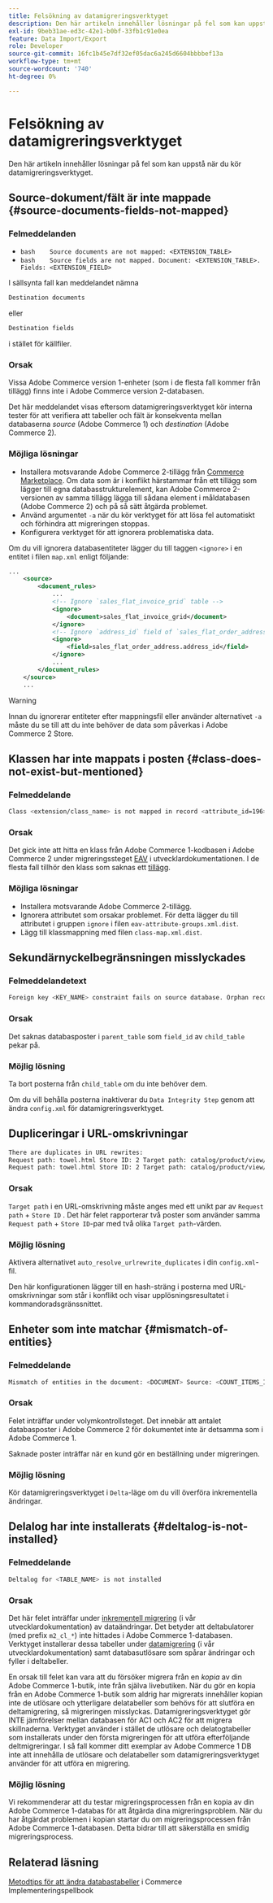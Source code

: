 ```yaml
---
title: Felsökning av datamigreringsverktyget
description: Den här artikeln innehåller lösningar på fel som kan uppstå när du kör datamigreringsverktyget.
exl-id: 9beb31ae-ed3c-42e1-b0bf-33fb1c91e0ea
feature: Data Import/Export
role: Developer
source-git-commit: 16fc1b45e7df32ef05dac6a245d6604bbbbef13a
workflow-type: tm+mt
source-wordcount: '740'
ht-degree: 0%

---
```


# Felsökning av datamigreringsverktyget

Den här artikeln innehåller lösningar på fel som kan uppstå när du kör datamigreringsverktyget.

## Source-dokument/fält är inte mappade {#source-documents-fields-not-mapped}

### Felmeddelanden

* ```bash    Source documents are not mapped: <EXTENSION_TABLE>    ```
* ```bash    Source fields are not mapped. Document: <EXTENSION_TABLE>. Fields: <EXTENSION_FIELD>    ```

I sällsynta fall kan meddelandet nämna

```bash
Destination documents
```

eller

```bash
Destination fields
```

i stället för källfiler.

### Orsak

Vissa Adobe Commerce version 1-enheter (som i de flesta fall kommer från tillägg) finns inte i Adobe Commerce version 2-databasen.

Det här meddelandet visas eftersom datamigreringsverktyget kör interna tester för att verifiera att tabeller och fält är konsekventa mellan databaserna *source* (Adobe Commerce 1) och *destination* (Adobe Commerce 2).

### Möjliga lösningar

* Installera motsvarande Adobe Commerce 2-tillägg från [Commerce Marketplace](https://marketplace.magento.com/).     Om data som är i konflikt härstammar från ett tillägg som lägger till egna databasstrukturelement, kan Adobe Commerce 2-versionen av samma tillägg lägga till sådana element i måldatabasen (Adobe Commerce 2) och på så sätt åtgärda problemet.
* Använd argumentet `-a` när du kör verktyget för att lösa fel automatiskt och förhindra att migreringen stoppas.
* Konfigurera verktyget för att ignorera problematiska data.

Om du vill ignorera databasentiteter lägger du till taggen `<ignore>` i en entitet i filen `map.xml` enligt följande:

```xml
...
    <source>
        <document_rules>
            ...
            <!-- Ignore `sales_flat_invoice_grid` table -->
            <ignore>
                <document>sales_flat_invoice_grid</document>
            </ignore>
            <!-- Ignore `address_id` field of `sales_flat_order_address` table -->
            <ignore>
                <field>sales_flat_order_address.address_id</field>
            </ignore>
            ...
        </document_rules>
    </source>
    ...
```

>[!WARNING]
>
>Innan du ignorerar entiteter efter mappningsfil eller använder alternativet `-a` måste du se till att du inte behöver de data som påverkas i Adobe Commerce 2 Store.

## Klassen har inte mappats i posten {#class-does-not-exist-but-mentioned}

### Felmeddelande

```bash
Class <extension/class_name> is not mapped in record <attribute_id=196>
```

### Orsak

Det gick inte att hitta en klass från Adobe Commerce 1-kodbasen i Adobe Commerce 2 under migreringssteget [EAV](https://experienceleague.adobe.com/en/docs/commerce-operations/tools/data-migration/basics/technical-specification) i utvecklardokumentationen. I de flesta fall tillhör den klass som saknas ett [tillägg](https://experienceleague.adobe.com/en/docs/commerce-operations/implementation-playbook/glossary#extension).

### Möjliga lösningar

* Installera motsvarande Adobe Commerce 2-tillägg.
* Ignorera attributet som orsakar problemet.    För detta lägger du till attributet i gruppen `ignore` i filen `eav-attribute-groups.xml.dist`.
* Lägg till klassmappning med filen `class-map.xml.dist`.

## Sekundärnyckelbegränsningen misslyckades

### Felmeddelandetext

```bash
Foreign key <KEY_NAME> constraint fails on source database. Orphan records id: <id_1>, <id_2> from <child_table>.<field_id> has no referenced records in <parent_table>
```

### Orsak

Det saknas databasposter i `parent_table` som `field_id` av `child_table` pekar på.

### Möjlig lösning

Ta bort posterna från `child_table` om du inte behöver dem.

Om du vill behålla posterna inaktiverar du `Data Integrity Step` genom att ändra `config.xml` för datamigreringsverktyget.

## Dupliceringar i URL-omskrivningar

```xml
There are duplicates in URL rewrites:
Request path: towel.html Store ID: 2 Target path: catalog/product/view/id/10
Request path: towel.html Store ID: 2 Target path: catalog/product/view/id/12
```

### Orsak

`Target path` i en URL-omskrivning måste anges med ett unikt par av `Request path` + `Store ID` . Det här felet rapporterar två poster som använder samma `Request path` + `Store ID`-par med två olika `Target path`-värden.

### Möjlig lösning

Aktivera alternativet `auto_resolve_urlrewrite_duplicates` i din `config.xml`-fil.

Den här konfigurationen lägger till en hash-sträng i posterna med URL-omskrivningar som står i konflikt och visar upplösningsresultatet i kommandoradsgränssnittet.

## Enheter som inte matchar {#mismatch-of-entities}

### Felmeddelande

```bash
Mismatch of entities in the document: <DOCUMENT> Source: <COUNT_ITEMS_IN_SOURCE_TABLE> Destination: <COUNT_ITEMS_IN_DESTINATION_TABLE>
```

### Orsak

Felet inträffar under volymkontrollsteget. Det innebär att antalet databasposter i Adobe Commerce 2 för dokumentet inte är detsamma som i Adobe Commerce 1.

Saknade poster inträffar när en kund gör en beställning under migreringen.

### Möjlig lösning

Kör datamigreringsverktyget i `Delta`-läge om du vill överföra inkrementella ändringar.

## Delalog har inte installerats {#deltalog-is-not-installed}

### Felmeddelande

```bash
Deltalog for <TABLE_NAME> is not installed
```

### Orsak

Det här felet inträffar under [inkrementell migrering](https://experienceleague.adobe.com/en/docs/commerce-operations/tools/data-migration/migrate-data/delta) (i vår utvecklardokumentation) av dataändringar. Det betyder att deltabulatorer (med prefix `m2_cl_*`) inte hittades i Adobe Commerce 1-databasen. Verktyget installerar dessa tabeller under [datamigrering](https://experienceleague.adobe.com/en/docs/commerce-operations/tools/data-migration/migrate-data/data) (i vår utvecklardokumentation) samt databasutlösare som spårar ändringar och fyller i deltabeller.

En orsak till felet kan vara att du försöker migrera från en *kopia* av din Adobe Commerce 1-butik, inte från själva livebutiken. När du gör en kopia från en Adobe Commerce 1-butik som aldrig har migrerats innehåller kopian inte de utlösare och ytterligare delatabeller som behövs för att slutföra en deltamigrering, så migreringen misslyckas. Datamigreringsverktyget gör INTE jämförelser mellan databasen för AC1 och AC2 för att migrera skillnaderna. Verktyget använder i stället de utlösare och delatogtabeller som installerats under den första migreringen för att utföra efterföljande deltmigreringar. I så fall kommer ditt exemplar av Adobe Commerce 1 DB inte att innehålla de utlösare och delatabeller som datamigreringsverktyget använder för att utföra en migrering.

### Möjlig lösning

Vi rekommenderar att du testar migreringsprocessen från en kopia av din Adobe Commerce 1-databas för att åtgärda dina migreringsproblem. När du har åtgärdat problemen i kopian startar du om migreringsprocessen från Adobe Commerce 1-databasen. Detta bidrar till att säkerställa en smidig migreringsprocess.

## Relaterad läsning

[Metodtips för att ändra databastabeller](https://experienceleague.adobe.com/en/docs/commerce-operations/implementation-playbook/best-practices/development/modifying-core-and-third-party-tables#why-adobe-recommends-avoiding-modifications) i Commerce Implementeringspellbook
